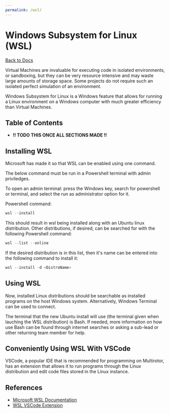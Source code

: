 ```yaml
---
permalink: /wsl/
---
```


# Windows Subsystem for Linux \(WSL\)

[Back to Docs](/docs/)

Virtual Machines are invaluable for executing code in isolated environments, or sandboxing, but they can be very resource intensive and may waste large amounts of storage space. Some projects do not require such an isolated perfect simulation of an environment.

Windows Subsystem for Linux is a Windows feature that allows for running a Linux environment on a Windows computer with much greater efficiency than Virtual Machines.

## Table of Contents

- **!! TODO THIS ONCE ALL SECTIONS MADE !!**

## Installing WSL

Microsoft has made it so that WSL can be enabled using one command.

The below command must be run in a Powershell terminal with admin priviledges.

To open an admin terminal: press the Windows key, search for powershell or terminal, and select the run as administrator option for it.

Powershell command:

```powershell
wsl --install
```

This should result in wsl being installed along with an Ubuntu linux distribution. Other distributions, if desired, can be searched for with the following Powershell command:

```powershell
wsl --list --online
```

If the desired distribution is in this list, then it's name can be entered into the following command to install it:

```powershell
wsl --install -d <DistroName>
```

## Using WSL

Now, installed Linux distributions should be searchable as installed programs on the host Windows system. Alternatively, Windows Terminal can be used to connect.

The terminal that the new Ubuntu install will use (the terminal given when lauching the WSL distribution) is Bash. If needed, more information on how use Bash can be found through internet searches or asking a sub-lead or other returning team member for help.

## Conveniently Using WSL With VSCode

VSCode, a popular IDE that is recommended for programming on Multirotor, has an extension that allows it to run programs through the Linux distribution and edit code files stored in the Linux instance.

## References

- [Microsoft WSL Documentation](https://learn.microsoft.com/en-us/windows/wsl/)
- [WSL VSCode Extension](https://marketplace.visualstudio.com/items?itemName=ms-vscode-remote.remote-wsl)
